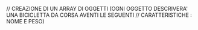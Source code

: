 // CREAZIONE DI UN ARRAY DI OGGETTI (OGNI OGGETTO DESCRIVERA' UNA BICICLETTA DA CORSA AVENTI LE SEGUENTI 
// CARATTERISTICHE : NOME E PESO)